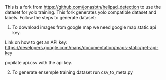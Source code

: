 This is a fork from https://github.com/jonasbtn/helipad_detection to use the dataset for yolo training. This fork generates yolo compatible dataset and labels. 
Follow the steps to generate dataset: 
1. To download images from google map we need google map static api key.

Link on how to get an API key: https://developers.google.com/maps/documentation/maps-static/get-api-key

popilate api.csv with the api key. 

2. To generate ensemple training dataset run csv_to_meta.py 
